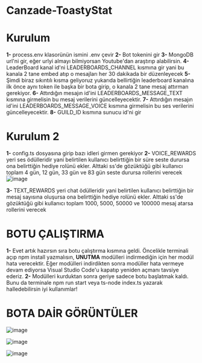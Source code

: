 # Canzade-ToastyStat

# Kurulum

**1-** process.env klasorünün ismini .env çevir 
**2-** Bot tokenini gir
**3-** MongoDB url'ni gir, eğer urlyi almayı bilmiyorsan Youtube'dan araştırıp alabilirsin.
**4-** LeaderBoard kanal id'ni LEADERBOARDS_CHANNEL kısmına gir yani bu kanala 2 tane embed atıp o mesajları her 30 dakikada bir düzenleyecek
**5-** Şimdi biraz sıkıntılı kısma geliyoruz yukarıda bellirtiğin leaderboard kanalına ilk önce aynı token ile başka bir bota girip, o kanala 2 tane mesaj attırman gerekiyor.
**6-** Attırdığın mesajın id'ini LEADERBOARDS_MESSAGE_TEXT kısmına girmelisin bu mesaj verilerini güncelleyecektir.
**7-** Attırdığın mesajın id'ini LEADERBOARDS_MESSAGE_VOICE kısmına girmelisin bu ses verilerini güncelleyecektir.
**8-** GUILD_ID kısmına sunucu id'ni gir

# Kurulum 2

**1-** config.ts dosyasına girip bazı idleri girmen gerekiyor
**2-** VOICE_REWARDS yeri ses ödülleridir yani belirtilen kullanıcı belirttiğin bir süre seste durursa ona belirttiğin hediye rolünü ekler. Alttaki ss'de gözüktüğü gibi kullanıcı toplam 4 gün, 12 gün, 33 gün ve 83 gün seste durursa rollerini verecek
![image](https://user-images.githubusercontent.com/77938499/139867292-589247c8-7f77-495a-bd6f-43d555e2a11a.png)

**3-** TEXT_REWARDS yeri chat ödülleridir yani belirtilen kullanıcı belirttiğin bir mesaj sayısına oluşursa ona belirttiğin hediye rolünü ekler. Alttaki ss'de gözüktüğü gibi kullanıcı toplam 1000, 5000, 50000 ve 100000 mesaj atarsa rollerini verecek

# BOTU ÇALIŞTIRMA
**1-** Evet artık hazırsın sıra botu çalıştırma kısmına geldi. Öncelikle terminali açıp npm install yazmalısın, **UNUTMA** modülleri indirmediğin için her modül hata verecektir. Eğer modülleri indirdikten sonra modüller hata vermeye devam ediyorsa Visual Studio Code'u kapatıp yeniden açmanı tavsiye ederiz.
**2-** Modülleri kurduktan sonra geriye sadece botu başlatmak kaldı. Bunu da terminale npm run start veya ts-node index.ts yazarak halledebilirsin iyi kullanımlar!


# BOTA DAİR GÖRÜNTÜLER

![image](https://user-images.githubusercontent.com/77938499/121361655-2c1a2b80-c93e-11eb-8536-dac1b8979317.png)

![image](https://user-images.githubusercontent.com/77938499/121361700-376d5700-c93e-11eb-97b4-8e2020c81e41.png)

![image](https://user-images.githubusercontent.com/77938499/121361741-3dfbce80-c93e-11eb-912d-3849c83851c4.png)
